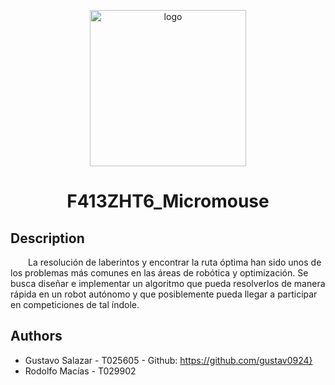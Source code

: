 <p align="center">
  <img src= /../main/img/mouse.png" alt="logo" width="250" height="250"/>
  <h1 align="center">F413ZHT6_Micromouse</h1>
</p>

## Description
&emsp;&emsp;La resolución de laberintos y encontrar la ruta óptima han sido unos de los problemas más comunes en las áreas de robótica y optimización. Se busca diseñar e implementar un algoritmo que pueda resolverlos de manera rápida en un robot autónomo y que posiblemente pueda llegar a participar en competiciones de tal índole.


## Authors
- Gustavo Salazar - T025605 - Github: https://github.com/gustav0924}
- Rodolfo Macías - T029902 

